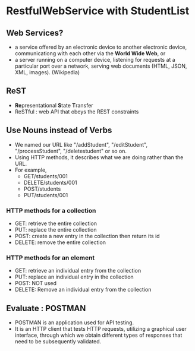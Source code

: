 # RestfulWebService with StudentList
## Web Services?
- a service offered by an electronic device to another electronic device, communicationg with each other via the **World Wide Web**, or
- a server running on a computer device, listening for requests at a particular port over a network, serving web documents (HTML, JSON, XML, images).
(Wikipedia)

## ReST
- **Re**presentational **S**tate **T**ransfer 
- ReSTful : web API that obeys the REST constraints

## Use Nouns instead of Verbs
- We named our URL like "/addStudent", "/editStudent", "/processStudent", "/deletestudent" or so on.
- Using HTTP methods, it describes what we are doing rather than the URL.
- For example,
  - GET/students/001
  - DELETE/students/001
  - POST/students
  - PUT/students/001

### HTTP methods for a collection
- GET: retrieve the entire collection
- PUT: replace the entire collection
- POST: create a new entry in the collection then return its id
- DELETE: remove the entire collection

### HTTP methods for an element
- GET: retrieve an individual entry from the collection
- PUT: replace an individual entry in the collection
- POST: NOT used
- DELETE: Remove an individual entry from the collection

## Evaluate : POSTMAN
- POSTMAN is an application used for API testing.
- It is an HTTP client that tests HTTP requests, utilizing a graphical user interface, through which we obtain different types of responses that need to be subsequently validated.
